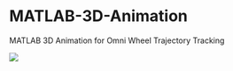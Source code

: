 # MATLAB-3D-Animation
MATLAB 3D Animation for Omni Wheel Trajectory Tracking

![](https://github.com/NoobiesDoobies/MATLAB-3D-Animation/tree/main/result/pid_5kg.gif)
